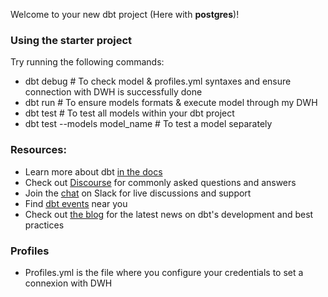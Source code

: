 Welcome to your new dbt project (Here with **postgres**)!

### Using the starter project

Try running the following commands:
- dbt debug  # To check model & profiles.yml syntaxes and ensure connection with DWH is successfully done
- dbt run    # To ensure models formats & execute model through my DWH
- dbt test   # To test all models within your dbt project
- dbt test --models model_name # To test a model separately
  

### Resources:
- Learn more about dbt [in the docs](https://docs.getdbt.com/docs/introduction)
- Check out [Discourse](https://discourse.getdbt.com/) for commonly asked questions and answers
- Join the [chat](https://community.getdbt.com/) on Slack for live discussions and support
- Find [dbt events](https://events.getdbt.com) near you
- Check out [the blog](https://blog.getdbt.com/) for the latest news on dbt's development and best practices



### Profiles
- Profiles.yml is the file where you configure your credentials to set a connexion with DWH
